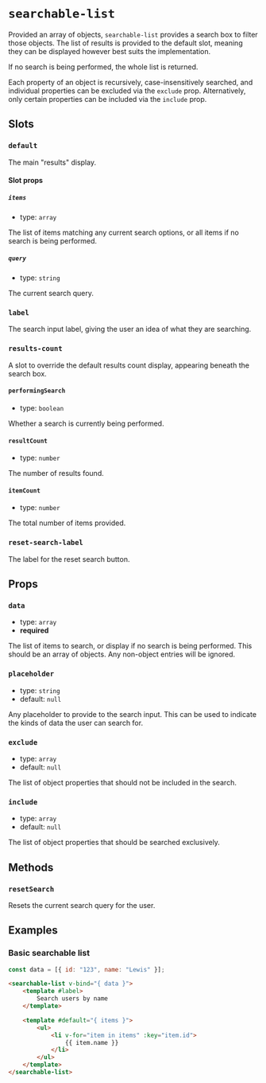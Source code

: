 # `searchable-list`

Provided an array of objects, `searchable-list` provides a search box to filter those objects. The list of results is provided to the default slot, meaning they can be displayed however best suits the implementation.

If no search is being performed, the whole list is returned.

Each property of an object is recursively, case-insensitively searched, and individual properties can be excluded via the `exclude` prop. Alternatively, only certain properties can be included via the `include` prop.

## Slots

### `default`

The main "results" display.

#### Slot props

##### `items`

- type: `array`

The list of items matching any current search options, or all items if no search is being performed.

##### `query`

- type: `string`

The current search query.

### `label`

The search input label, giving the user an idea of what they are searching.

### `results-count`

A slot to override the default results count display, appearing beneath the search box.

#### `performingSearch`

- type: `boolean`

Whether a search is currently being performed.

#### `resultCount`

- type: `number`

The number of results found.

#### `itemCount`

- type: `number`

The total number of items provided.

### `reset-search-label`

The label for the reset search button.

## Props

### `data`

- type: `array`
- **required**

The list of items to search, or display if no search is being performed. This should be an array of objects. Any non-object entries will be ignored.

### `placeholder`

- type: `string`
- default: `null`

Any placeholder to provide to the search input. This can be used to indicate the kinds of data the user can search for.

### `exclude`

- type: `array`
- default: `null`

The list of object properties that should not be included in the search.

### `include`

- type: `array`
- default: `null`

The list of object properties that should be searched exclusively.

## Methods

### `resetSearch`

Resets the current search query for the user.

## Examples

### Basic searchable list

```js
const data = [{ id: "123", name: "Lewis" }];
```

```html
<searchable-list v-bind="{ data }">
	<template #label>
		Search users by name
	</template>

	<template #default="{ items }">
		<ul>
			<li v-for="item in items" :key="item.id">
				{{ item.name }}
			</li>
		</ul>
	</template>
</searchable-list>
```
